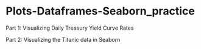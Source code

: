 # Plots-Dataframes-Seaborn_practice

Part 1: Visualizing Daily Treasury Yield Curve Rates

Part 2: Visualizing the Titanic data in Seaborn
